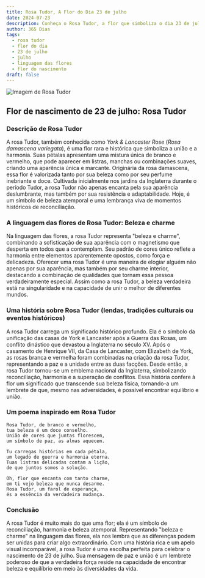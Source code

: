 ```yaml
---
title: Rosa Tudor, A Flor do Dia 23 de julho
date: 2024-07-23
description: Conheça o Rosa Tudor, a flor que simboliza o dia 23 de julho e seu significado 'Beleza e charme'. Explore a beleza e o simbolismo desta flor encantadora.
author: 365 Dias
tags:
  - rosa tudor
  - flor do dia
  - 23 de julho
  - julho
  - linguagem das flores
  - flor do nascimento
draft: false
---
```


![Imagem de Rosa Tudor](https://cdn.pixabay.com/photo/2014/03/30/13/01/rose-301406_1280.jpg#center)


## Flor de nascimento de 23 de julho: Rosa Tudor

### Descrição de Rosa Tudor

A rosa Tudor, também conhecida como _York & Lancaster Rose_ (_Rosa damascena variegata_), é uma flor rara e histórica que simboliza a união e a harmonia. Suas pétalas apresentam uma mistura única de branco e vermelho, que pode aparecer em listras, manchas ou combinações suaves, criando uma aparência única e marcante. Originária da rosa damascena, essa flor é valorizada tanto por sua beleza como por seu perfume inebriante e doce. Cultivada inicialmente nos jardins da Inglaterra durante o período Tudor, a rosa Tudor não apenas encanta pela sua aparência deslumbrante, mas também por sua resistência e adaptabilidade. Hoje, é um símbolo de beleza atemporal e uma lembrança viva de momentos históricos de reconciliação.

### A linguagem das flores de Rosa Tudor: Beleza e charme

Na linguagem das flores, a rosa Tudor representa "beleza e charme", combinando a sofisticação de sua aparência com o magnetismo que desperta em todos que a contemplam. Seu padrão de cores único reflete a harmonia entre elementos aparentemente opostos, como força e delicadeza. Oferecer uma rosa Tudor é uma maneira de elogiar alguém não apenas por sua aparência, mas também por seu charme interior, destacando a combinação de qualidades que tornam essa pessoa verdadeiramente especial. Assim como a rosa Tudor, a beleza verdadeira está na singularidade e na capacidade de unir o melhor de diferentes mundos.

### Uma história sobre Rosa Tudor (lendas, tradições culturais ou eventos históricos)

A rosa Tudor carrega um significado histórico profundo. Ela é o símbolo da unificação das casas de York e Lancaster após a Guerra das Rosas, um conflito dinástico que devastou a Inglaterra no século XV. Após o casamento de Henrique VII, da Casa de Lancaster, com Elizabeth de York, as rosas branca e vermelha foram combinadas na criação da rosa Tudor, representando a paz e a unidade entre as duas facções. Desde então, a rosa Tudor tornou-se um emblema nacional da Inglaterra, simbolizando reconciliação, harmonia e a superação de conflitos. Essa história confere à flor um significado que transcende sua beleza física, tornando-a um lembrete de que, mesmo nas adversidades, é possível encontrar equilíbrio e união.

### Um poema inspirado em Rosa Tudor

```
Rosa Tudor, de branco e vermelho,  
tua beleza é um doce conselho.  
União de cores que juntas florescem,  
um símbolo de paz, as almas aquecem.  

Tu carregas histórias em cada pétala,  
um legado de guerra e harmonia eterna.  
Tuas listras delicadas contam a lição,  
de que juntos somos a solução.  

Oh, flor que encanta com tanto charme,  
em ti vejo beleza que nunca desarme.  
Rosa Tudor, um farol de esperança,  
és a essência da verdadeira mudança.  
```

### Conclusão

A rosa Tudor é muito mais do que uma flor; ela é um símbolo de reconciliação, harmonia e beleza atemporal. Representando "beleza e charme" na linguagem das flores, ela nos lembra que as diferenças podem ser unidas para criar algo extraordinário. Com uma história rica e um apelo visual incomparável, a rosa Tudor é uma escolha perfeita para celebrar o nascimento de 23 de julho. Sua mensagem de paz e união é um lembrete poderoso de que a verdadeira força reside na capacidade de encontrar beleza e equilíbrio em meio às diversidades da vida.